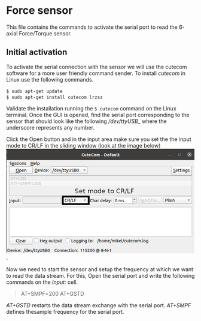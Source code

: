 # Force sensor

This file contains the commands to activate the serial port to read the 6-axial Force/Torque sensor.

## Initial activation

To activate the serial connection with the sensor we will use the cutecom software for a more user friendly command sender. To install *cutecom* in Linux use the following commands.

```
$ sudo apt-get update
$ sudo apt-get install cutecom lrzsz
```

Validate the installation running the `$ cutecom` command on the Linux terminal. Once the GUI is opened, find the serial port corresponding to the sensor that should look like the following */dev/ttyUSB_* where the underscore represents any number.

Click the Open button and in the input area make sure you set the the input mode to CR/LF in the sliding window (look at the image below) ![cutecome](imgs/cutecom.png). 

Now we need to start the sensor and setup the frequency at which we want to read the data stream. For this, Open the serial port and write the following commands on the *Input:* cell.

> AT+SMPF=200 
> AT+GSTD

*AT+GSTD* restarts the data stream exchange with the serial port. *AT+SMPF* defines thesample frequency for the serial port.